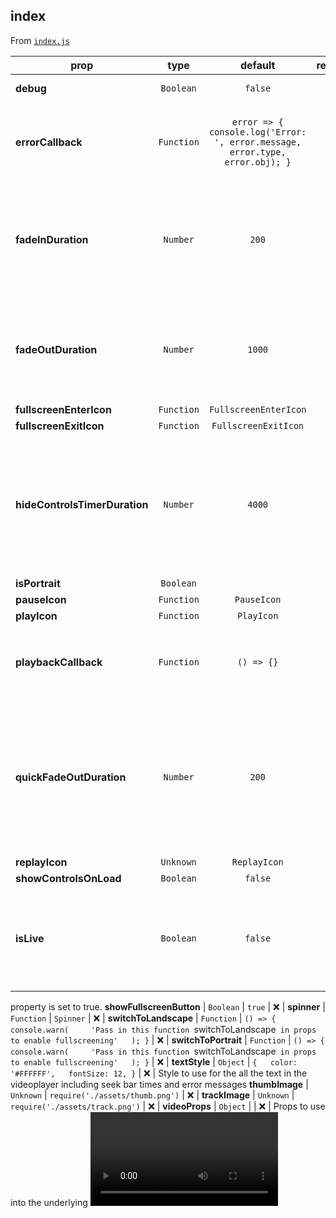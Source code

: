 
## index

From [`index.js`](index.js)



prop | type | default | required | description
---- | :----: | :-------: | :--------: | -----------
**debug** | `Boolean` | `false` | :x: | Write internal logs to console
**errorCallback** | `Function` | `error => {   console.log('Error: ', error.message, error.type, error.obj); }` | :x: | Error callback (lots of errors are non-fatal and the video will continue to play)
**fadeInDuration** | `Number` | `200` | :x: | How long should the fadeIn animation for the controls run? (in milliseconds) Default value is 200.
**fadeOutDuration** | `Number` | `1000` | :x: | How long should the fadeOut animation run? (in milliseconds) Default value is 1000.
**fullscreenEnterIcon** | `Function` | `FullscreenEnterIcon` | :x: | 
**fullscreenExitIcon** | `Function` | `FullscreenExitIcon` | :x: | 
**hideControlsTimerDuration** | `Number` | `4000` | :x: | If the user has not interacted with the controls, how long should the controls stay visible? (in milliseconds) Default value is 4000.
**isPortrait** | `Boolean` |  | :x: | 
**pauseIcon** | `Function` | `PauseIcon` | :x: | 
**playIcon** | `Function` | `PlayIcon` | :x: | 
**playbackCallback** | `Function` | `() => {}` | :x: | Callback that gets passed `playbackStatus` objects for the underlying video element
**quickFadeOutDuration** | `Number` | `200` | :x: | How long should the fadeOut animation run when the screen is tapped when the controls are visible? (in milliseconds) Default value is 200.
**replayIcon** | `Unknown` | `ReplayIcon` | :x: | 
**showControlsOnLoad** | `Boolean` | `false` | :x: | 
**isLive** | `Boolean` | `false` | :x: | Removes scrubber (seek) bar and changes file duration indicator ti LIVE when isLive
property is set to true.
**showFullscreenButton** | `Boolean` | `true` | :x: | 
**spinner** | `Function` | `Spinner` | :x: | 
**switchToLandscape** | `Function` | `() => {   console.warn(     'Pass in this function `switchToLandscape` in props to enable fullscreening'   ); }` | :x: | 
**switchToPortrait** | `Function` | `() => {   console.warn(     'Pass in this function `switchToLandscape` in props to enable fullscreening'   ); }` | :x: | 
**textStyle** | `Object` | `{   color: '#FFFFFF',   fontSize: 12, }` | :x: | Style to use for the all the text in the videoplayer including seek bar times and error messages
**thumbImage** | `Unknown` | `require('./assets/thumb.png')` | :x: | 
**trackImage** | `Unknown` | `require('./assets/track.png')` | :x: | 
**videoProps** | `Object` |  | :x: | Props to use into the underlying <Video>. Useful for configuring autoplay, playback speed, and other Video properties. See Expo documentation on <Video>. `source` is required.




